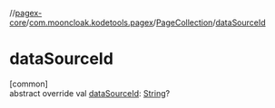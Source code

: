 //[pagex-core](../../../index.md)/[com.mooncloak.kodetools.pagex](../index.md)/[PageCollection](index.md)/[dataSourceId](data-source-id.md)

# dataSourceId

[common]\
abstract override val [dataSourceId](data-source-id.md): [String](https://kotlinlang.org/api/latest/jvm/stdlib/kotlin/-string/index.html)?
